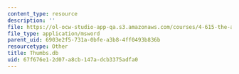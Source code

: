 ```yaml
---
content_type: resource
description: ''
file: https://ol-ocw-studio-app-qa.s3.amazonaws.com/courses/4-615-the-architecture-of-cairo-spring-2002/67f676e12d07a8cb147adcb3375adfa0_Thumbs.db
file_type: application/msword
parent_uid: 6903e2f5-731a-0bfe-a3b8-4ff0493b836b
resourcetype: Other
title: Thumbs.db
uid: 67f676e1-2d07-a8cb-147a-dcb3375adfa0
---
```

